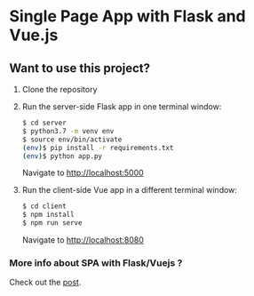 # Single Page App with Flask and Vue.js

## Want to use this project?

1. Clone the repository

1. Run the server-side Flask app in one terminal window:

    ```sh
    $ cd server
    $ python3.7 -m venv env
    $ source env/bin/activate
    (env)$ pip install -r requirements.txt
    (env)$ python app.py
    ```

    Navigate to [http://localhost:5000](http://localhost:5000)

1. Run the client-side Vue app in a different terminal window:

    ```sh
    $ cd client
    $ npm install
    $ npm run serve
    ```

    Navigate to [http://localhost:8080](http://localhost:8080)


### More info about SPA with Flask/Vuejs ?

Check out the [post](https://testdriven.io/developing-a-single-page-app-with-flask-and-vuejs).